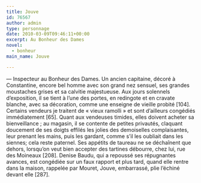 ```yaml
---
title: Jouve
id: 76567
author: admin
type: personnage
date: 2010-03-09T09:46:11+00:00
excerpt: Au Bonheur des Dames
novel:
  - bonheur
main_name: Jouve

---
```

— Inspecteur au Bonheur des Dames. Un ancien capitaine, décoré à Constantine, encore bel homme avec son grand nez sensuel, ses grandes moustaches grises et sa calvitie majestueuse. Aux jours solennels d&rsquo;exposition, il se tient à l&rsquo;une des portes, en redingote et en cravate blanche, avec sa décoration, comme une enseigne de vieille probité [104]. Certains vendeurs je traitent de « vieux ramolli » et sont d&rsquo;ailleurs congédiés immédiatement [65]. Quant aux vendeuses timides, elles doivent acheter sa bienveillance ; au magasin, il se contente de petites privautés, claquant doucement de ses doigts effilés les jolies des demoiselles complaisantes, leur prenant les mains, puis les gardant, comme s&rsquo;il les oubliait dans les siennes; cela reste paternel. Ses appétits de taureau ne se déchaînent que dehors, lorsqu&rsquo;on veut bien accepter des tartines débourre, chez lui, rue des Moineaux [208]. Denise Baudu, qui a repoussé ses répugnantes avances, est congédiée sur un faux rapport et plus tard, quand elle rentre dans la maison, rappelée par Mouret, Jouve, embarrassé, plie l&rsquo;échiné devant elle [287]. 